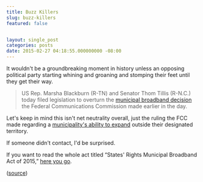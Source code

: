 ```yaml
---
title: Buzz Killers
slug: buzz-killers
featured: false


layout: single_post
categories: posts
date: 2015-02-27 04:18:55.000000000 -08:00
---
```


It wouldn't be a groundbreaking moment in history unless an opposing political party starting whining and groaning and stomping their feet until they get their way.

> US Rep. Marsha Blackburn (R-TN) and Senator Thom Tillis (R-N.C.) today filed legislation to overturn the [municipal broadband decision](http://arstechnica.com/business/2015/02/fcc-overturns-state-laws-that-protect-isps-from-local-competition/) the Federal Communications Commission made earlier in the day.

Let's keep in mind this isn't net neutrality overall, just the ruling the FCC made regarding a [municipality's ability to expand](http://arstechnica.com/business/2015/02/fcc-overturns-state-laws-that-protect-isps-from-local-competition/) outside their designated territory.

If someone didn't contact, I'd be surprised.

If you want to read the whole act titled “States' Rights Municipal Broadband Act of 2015,” [here you go](http://blackburn.house.gov/uploadedfiles/states_rights_muni_broadband_act.pdf).

([source](http://arstechnica.com/business/2015/02/republicans-in-congress-already-trying-to-overturn-fccs-latest-votes/))


